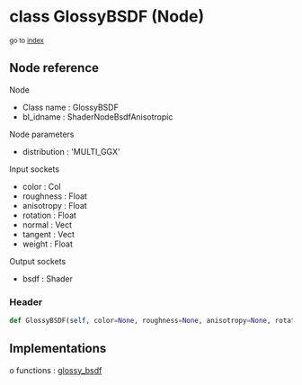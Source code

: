 # class GlossyBSDF (Node)

<sub>go to [index](/docs/index.md)</sub>

## Node reference

Node
 - Class name : GlossyBSDF
 - bl_idname : ShaderNodeBsdfAnisotropic

Node parameters
 - distribution : 'MULTI_GGX'

Input sockets
 - color : Col
 - roughness : Float
 - anisotropy : Float
 - rotation : Float
 - normal : Vect
 - tangent : Vect
 - weight : Float

Output sockets
 - bsdf : Shader

### Header

``` python
def GlossyBSDF(self, color=None, roughness=None, anisotropy=None, rotation=None, normal=None, tangent=None, distribution='MULTI_GGX', node_label=None, node_color=None):
```

## Implementations

o functions : [glossy_bsdf](/docs/Shader_classes/GLOBAL.md#glossy_bsdf)


